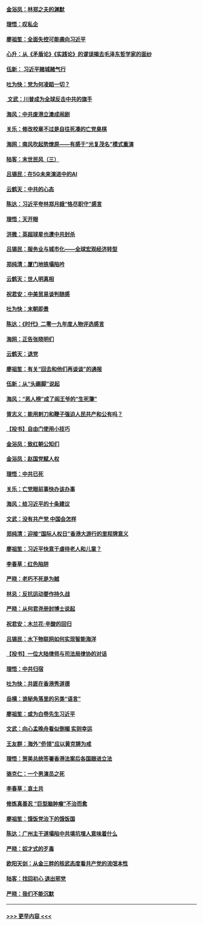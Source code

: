 #### [金浴凤：林郑之夫的渊默](../pages/nsc993/n11737735.md?t=12222044) 
#### [理悟：叹私企](../pages/nsc993/n11737715.md?t=12222044) 
#### [廖祖笙：全面失控可能袭向习近平](../pages/nsc993/n11737704.md?t=12222044) 
#### [心升：从《矛盾论》《实践论》的谬误揭去毛泽东哲学家的面纱](../pages/nsc993/n11736962.md?t=12222044) 
#### [伍新： 习近平赌城赌气行](../pages/nsc993/n11736929.md?t=12222044) 
#### [吐为快：党为何凌蹈一切？](../pages/nsc993/n11736915.md?t=12222044) 
#### [ 文武：川普成为全球反击中共的旗手](../pages/nsc993/n11736882.md?t=12222044) 
#### [海风：中共废港立澳成闹剧](../pages/nsc993/n11735857.md?t=12222044) 
#### [关乐：修改校章不过是自往死凑的亡党臭棋](../pages/nsc993/n11735097.md?t=12222044) 
#### [海网：南风吹起势燎原——有感于“光复茂名”模式重演](../pages/nsc993/n11732308.md?t=12222044) 
#### [陆客：末世民风（三）](../pages/nsc993/n11732211.md?t=12222044) 
#### [吕锡民：在5G未来演进中的AI](../pages/nsc993/n11730010.md?t=12222044) 
#### [云鹤天：中共的心态](../pages/nsc993/n11729906.md?t=12222044) 
#### [陈达：习近平夸林郑月娥“恪尽职守”感言](../pages/nsc993/n11729881.md?t=12222044) 
#### [理悟：天开眼](../pages/nsc993/n11729699.md?t=12222044) 
#### [洪微：英超球星也遭中共封杀](../pages/nsc993/n11727243.md?t=12222044) 
#### [吕锡民：服务业与城市化——全球宏观经济转型](../pages/nsc993/n11725845.md?t=12222044) 
#### [郑纯清：厦门地铁塌陷吟](../pages/nsc993/n11725813.md?t=12222044) 
#### [云鹤天：世人明真相](../pages/nsc993/n11725621.md?t=12222044) 
#### [祝君安：中美贸易谈判随感](../pages/nsc993/n11725609.md?t=12222044) 
#### [吐为快：末朝即景](../pages/nsc993/n11723365.md?t=12222044) 
#### [陈达：《时代》二零一九年度人物评选感言](../pages/nsc993/n11723337.md?t=12222044) 
#### [海网：正告张晓明们](../pages/nsc993/n11723228.md?t=12222044) 
#### [云鹤天：退党](../pages/nsc993/n11723056.md?t=12222044) 
#### [廖祖笙：有关“回去和他们再谈谈”的通报](../pages/nsc993/n11722442.md?t=12222044) 
#### [伍新：从“头踢脚”说起](../pages/nsc993/n11722429.md?t=12222044) 
#### [海风：“恶人榜”成了阎王爷的“生死簿”](../pages/nsc993/n11722272.md?t=12222044) 
#### [胥志义：能用剌刀和鞭子强迫人民共产和公有吗？](../pages/nsc993/n11720569.md?t=12222044) 
#### [【投书】自由门使用小技巧](../pages/nsc993/n11720180.md?t=12222044) 
#### [金浴凤：致红朝公知们](../pages/nsc993/n11720563.md?t=12222044) 
#### [金浴凤：赵国党赋人权](../pages/nsc993/n11720533.md?t=12222044) 
#### [理悟：中共已死](../pages/nsc993/n11720233.md?t=12222044) 
#### [关乐：亡党眼前事快办该办事](../pages/nsc993/n11719160.md?t=12222044) 
#### [海风：给习近平的十条建议](../pages/nsc993/n11717616.md?t=12222044) 
#### [文武：没有共产党 中国会怎样](../pages/nsc993/n11717584.md?t=12222044) 
#### [郑纯清：迎接“国际人权日”香港大游行的里程牌意义](../pages/nsc993/n11717417.md?t=12222044) 
#### [廖祖笙：习近平快意于虐待老人和儿童？](../pages/nsc993/n11715313.md?t=12222044) 
#### [李春草：红色陷阱](../pages/nsc993/n11715029.md?t=12222044) 
#### [严晓：老朽不死是为贼](../pages/nsc993/n11712910.md?t=12222044) 
#### [林忌：反抗运动要作持久战](../pages/nsc993/n11712623.md?t=12222044) 
#### [严晓：从何君尧册封博士说起](../pages/nsc993/n11712465.md?t=12222044) 
#### [祝君安：木兰花·辛酸的回归](../pages/nsc993/n11712381.md?t=12222044) 
#### [吕锡民：水下物联网如何实现智能海洋](../pages/nsc993/n11711158.md?t=12222044) 
#### [【投书】一位大陆律师与司法局律协的对话](../pages/nsc993/n11709675.md?t=12222044) 
#### [理悟：中共归宿](../pages/nsc993/n11710059.md?t=12222044) 
#### [吐为快：共匪在香港秀道德](../pages/nsc993/n11709979.md?t=12222044) 
#### [岳横：诡秘角落里的另类“语言”](../pages/nsc993/n11709792.md?t=12222044) 
#### [廖祖笙：或为白卷先生习近平](../pages/nsc993/n11708330.md?t=12222044) 
#### [文武：向心孟晚舟看似倒楣 实则幸运](../pages/nsc993/n11708236.md?t=12222044) 
#### [王友群：海外“侨领”应以黄克锵为戒](../pages/nsc993/n11706176.md?t=12222044) 
#### [理悟：贺美总统签署香港法案后各国跟进立法](../pages/nsc993/n11706853.md?t=12222044) 
#### [骆克仁：一个男演员之死](../pages/nsc993/n11706677.md?t=12222044) 
#### [李春草：哀土共](../pages/nsc993/n11706255.md?t=12222044) 
#### [修炼真善忍 “巨型脑肿瘤”不治而愈](../pages/nsc993/n11705340.md?t=12222044) 
#### [廖祖笙：饿饭党治下的饿饭国](../pages/nsc993/n11705085.md?t=12222044) 
#### [陈达：广州主干道塌陷中共填坑埋人意味着什么](../pages/nsc993/n11705046.md?t=12222044) 
#### [严晓：奴才式的歹毒](../pages/nsc993/n11704826.md?t=12222044) 
#### [欧阳天剑：从金三胖的核武态度看共产党的流氓本性](../pages/nsc993/n11702238.md?t=12222044) 
#### [陆客：找回初心 退出邪党](../pages/nsc993/n11702213.md?t=12222044) 
#### [严晓：我们不能沉默](../pages/nsc993/n11702110.md?t=12222044) 

----
#### [ >>> 更早内容 <<< ](../indexes/nsc993-earlier.md)
